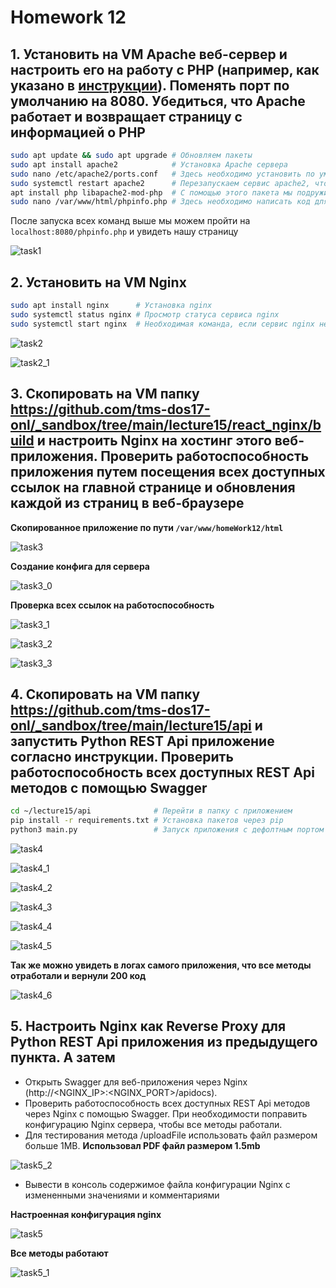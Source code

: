 # Homework 12

## 1. Установить на VM Apache веб-сервер и настроить его на работу с PHP (например, как указано в [инструкции](https://ubuntu.com/server/docs/programming-php)). Поменять порт по умолчанию на 8080. Убедиться, что Apache работает и возвращает страницу с информацией о PHP

```bash
sudo apt update && sudo apt upgrade # Обновляем пакеты
sudo apt install apache2            # Установка Apache сервера
sudo nano /etc/apache2/ports.conf   # Здесь необходимо установить по умолчанию порт Listen 8080
sudo systemctl restart apache2      # Перезапускаем сервис apache2, чтобы применить изменения на сервере
apt install php libapache2-mod-php  # С помощью этого пакета мы подружим Apache и PHP
sudo nano /var/www/html/phpinfo.php # Здесь необходимо написать код для запуска страницы phpinfo
```

После запуска всех команд выше мы можем пройти на ```localhost:8080/phpinfo.php``` и увидеть нашу страницу

![task1](screenshots/task1.png)

## 2. Установить на VM Nginx

```bash
sudo apt install nginx      # Установка nginx
sudo systemctl status nginx # Просмотр статуса сервиса nginx
sudo systemctl start nginx  # Необходимая команда, если сервис nginx не стартанул автоматически
```

![task2](screenshots/task2.png)

![task2_1](screenshots/task2_1.png)

## 3. Скопировать на VM папку <https://github.com/tms-dos17-onl/_sandbox/tree/main/lecture15/react_nginx/build> и настроить Nginx на хостинг этого веб-приложения. Проверить работоспособность приложения путем посещения всех доступных ссылок на главной странице и обновления каждой из страниц в веб-браузере

**Скопированное приложение по пути ```/var/www/homeWork12/html```**

![task3](screenshots/task3.png)

**Создание конфига для сервера**

![task3_0](screenshots/task3_0.png)

**Проверка всех ссылок на работоспособность**

![task3_1](screenshots/task3_1.png)

![task3_2](screenshots/task3_2.png)

![task3_3](screenshots/task3_3.png)

## 4. Скопировать на VM папку <https://github.com/tms-dos17-onl/_sandbox/tree/main/lecture15/api> и запустить Python REST Api приложение согласно инструкции. Проверить работоспособность всех доступных REST Api методов с помощью Swagger

```bash
cd ~/lecture15/api              # Перейти в папку с приложением
pip install -r requirements.txt # Установка пакетов через pip
python3 main.py                 # Запуск приложения с дефолтным портом 5000
```

![task4](screenshots/task4.png)

![task4_1](screenshots/task4_1.png)

![task4_2](screenshots/task4_2.png)

![task4_3](screenshots/task4_3.png)

![task4_4](screenshots/task4_4.png)

![task4_5](screenshots/task4_5.png)

**Так же можно увидеть в логах самого приложения, что все методы отработали и вернули 200 код**

![task4_6](screenshots/task4_6.png)

## 5. Настроить Nginx как Reverse Proxy для Python REST Api приложения из предыдущего пункта. А затем

- Открыть Swagger для веб-приложения через Nginx (http://<NGINX_IP>:<NGINX_PORT>/apidocs).
- Проверить работоспособность всех доступных REST Api методов через Nginx с помощью Swagger. При необходимости поправить конфигурацию Nginx сервера, чтобы все методы работали.
- Для тестирования метода /uploadFile использовать файл размером больше 1MB.
**Использовал PDF файл размером 1.5mb**

![task5_2](screenshots/task5_2.png)
- Вывести в консоль содержимое файла конфигурации Nginx с измененными значениями и комментариями

**Настроенная конфигурация nginx**

![task5](screenshots/task5.png)

**Все методы работают**

![task5_1](screenshots/task5_1.png)

